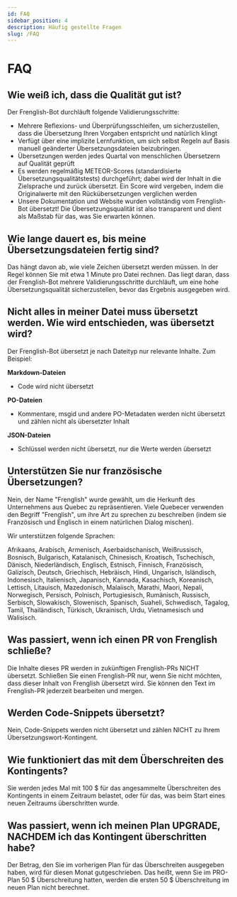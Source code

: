 ```yaml
---
id: FAQ
sidebar_position: 4
description: Häufig gestellte Fragen
slug: /FAQ
---
```


# FAQ

## Wie weiß ich, dass die Qualität gut ist?
Der Frenglish-Bot durchläuft folgende Validierungsschritte:
- Mehrere Reflexions- und Überprüfungsschleifen, um sicherzustellen, dass die Übersetzung Ihren Vorgaben entspricht und natürlich klingt
- Verfügt über eine implizite Lernfunktion, um sich selbst Regeln auf Basis manuell geänderter Übersetzungsdateien beizubringen.
- Übersetzungen werden jedes Quartal von menschlichen Übersetzern auf Qualität geprüft
- Es werden regelmäßig METEOR-Scores (standardisierte Übersetzungsqualitätstests) durchgeführt; dabei wird der Inhalt in die Zielsprache und zurück übersetzt. Ein Score wird vergeben, indem die Originalwerte mit den Rückübersetzungen verglichen werden
- Unsere Dokumentation und Website wurden vollständig vom Frenglish-Bot übersetzt! Die Übersetzungsqualität ist also transparent und dient als Maßstab für das, was Sie erwarten können.

## Wie lange dauert es, bis meine Übersetzungsdateien fertig sind?
Das hängt davon ab, wie viele Zeichen übersetzt werden müssen. In der Regel können Sie mit etwa 1 Minute pro Datei rechnen. Das liegt daran, dass der Frenglish-Bot mehrere Validierungsschritte durchläuft, um eine hohe Übersetzungsqualität sicherzustellen, bevor das Ergebnis ausgegeben wird.

## Nicht alles in meiner Datei muss übersetzt werden. Wie wird entschieden, was übersetzt wird?
Der Frenglish-Bot übersetzt je nach Dateityp nur relevante Inhalte. Zum Beispiel:

**Markdown-Dateien**
- Code wird nicht übersetzt

**PO-Dateien**
- Kommentare, msgid und andere PO-Metadaten werden nicht übersetzt und zählen nicht als übersetzter Inhalt

**JSON-Dateien**
- Schlüssel werden nicht übersetzt, nur die Werte werden übersetzt

## Unterstützen Sie nur französische Übersetzungen?
Nein, der Name "Frenglish" wurde gewählt, um die Herkunft des Unternehmens aus Quebec zu repräsentieren. Viele Quebecer verwenden den Begriff "Frenglish", um ihre Art zu sprechen zu beschreiben (indem sie Französisch und Englisch in einem natürlichen Dialog mischen).

Wir unterstützen folgende Sprachen:

Afrikaans, Arabisch, Armenisch, Aserbaidschanisch, Weißrussisch, Bosnisch, Bulgarisch, Katalanisch, Chinesisch, Kroatisch, Tschechisch, Dänisch, Niederländisch, Englisch, Estnisch, Finnisch, Französisch, Galizisch, Deutsch, Griechisch, Hebräisch, Hindi, Ungarisch, Isländisch, Indonesisch, Italienisch, Japanisch, Kannada, Kasachisch, Koreanisch, Lettisch, Litauisch, Mazedonisch, Malaiisch, Marathi, Maori, Nepali, Norwegisch, Persisch, Polnisch, Portugiesisch, Rumänisch, Russisch, Serbisch, Slowakisch, Slowenisch, Spanisch, Suaheli, Schwedisch, Tagalog, Tamil, Thailändisch, Türkisch, Ukrainisch, Urdu, Vietnamesisch und Walisisch.

## Was passiert, wenn ich einen PR von Frenglish schließe?
Die Inhalte dieses PR werden in zukünftigen Frenglish-PRs NICHT übersetzt. Schließen Sie einen Frenglish-PR nur, wenn Sie nicht möchten, dass dieser Inhalt von Frenglish übersetzt wird. Sie können den Text im Frenglish-PR jederzeit bearbeiten und mergen.

## Werden Code-Snippets übersetzt?
Nein, Code-Snippets werden nicht übersetzt und zählen NICHT zu Ihrem Übersetzungswort-Kontingent.

## Wie funktioniert das mit dem Überschreiten des Kontingents?
Sie werden jedes Mal mit 100 $ für das angesammelte Überschreiten des Kontingents in einem Zeitraum belastet, oder für das, was beim Start eines neuen Zeitraums überschritten wurde.

## Was passiert, wenn ich meinen Plan UPGRADE, NACHDEM ich das Kontingent überschritten habe?
Der Betrag, den Sie im vorherigen Plan für das Überschreiten ausgegeben haben, wird für diesen Monat gutgeschrieben. Das heißt, wenn Sie im PRO-Plan 50 $ Überschreitung hatten, werden die ersten 50 $ Überschreitung im neuen Plan nicht berechnet.